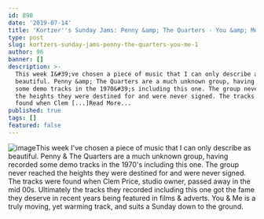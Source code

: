 ```yaml
---
id: 890
date: '2019-07-14'
title: 'Kortzer''s Sunday Jams: Penny &amp; The Quarters - You &amp; Me - Loose Lips'
type: post
slug: kortzers-sunday-jams-penny-the-quarters-you-me-1
author: 96
banner: []
description: >-
  This week I&#39;ve chosen a piece of music that I can only describe as
  beautiful. Penny &amp; The Quarters are a much unknown group, having recorded
  some demo tracks in the 1970&#39;s including this one. The group never reached
  the heights they were destined for and were never signed. The tracks were
  found when Clem [...]Read More...
published: true
tags: []
featured: false
---
```

![image](../undefined)This week I've chosen a piece of music that I can only describe as beautiful. Penny & The Quarters are a much unknown group, having recorded some demo tracks in the 1970's including this one. The group never reached the heights they were destined for and were never signed. The tracks were found when Clem Price, studio owner, passed away in the mid 00s. Ultimately the tracks they recorded including this one got the fame they deserve in recent years being featured in films & adverts. You & Me is a truly moving, yet warming track, and suits a Sunday down to the ground.